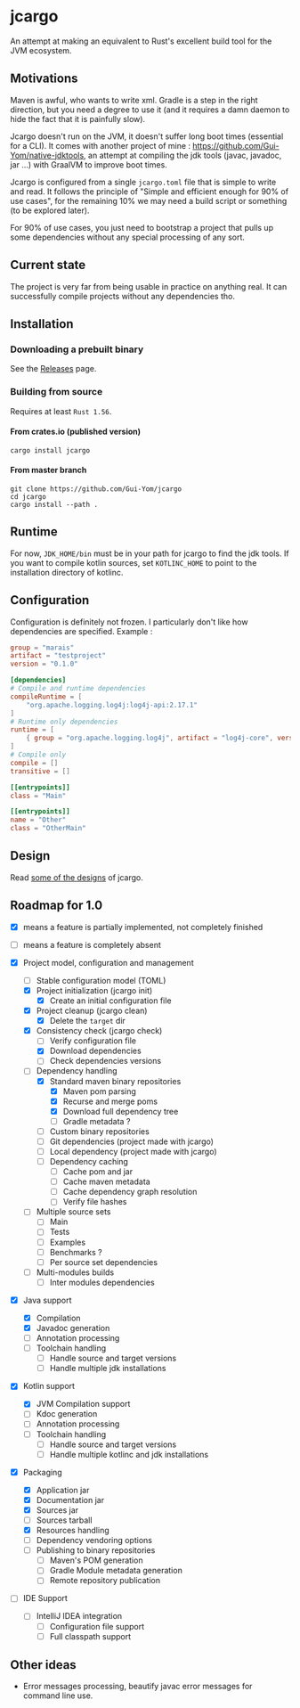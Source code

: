 # jcargo

An attempt at making an equivalent to Rust's excellent build tool for the JVM ecosystem.

## Motivations

Maven is awful, who wants to write xml. Gradle is a step in the right direction, but you need a
degree to use it (and it requires a damn daemon to hide the fact that it is painfully slow).

Jcargo doesn't run on the JVM, it doesn't suffer long boot times (essential for a CLI). It comes
with another project of mine : https://github.com/Gui-Yom/native-jdktools, an attempt at compiling
the jdk tools (javac, javadoc, jar ...) with GraalVM to improve boot times.

Jcargo is configured from a single `jcargo.toml` file that is simple to write and read. It follows
the principle of "Simple and efficient enough for 90% of use cases", for the remaining 10% we may
need a build script or something (to be explored later).

For 90% of use cases, you just need to bootstrap a project that pulls up some dependencies without
any special processing of any sort.

## Current state

The project is very far from being usable in practice on anything real. It can successfully compile
projects without any dependencies tho.

## Installation

### Downloading a prebuilt binary

See the [Releases](https://github.com/Gui-Yom/jcargo/releases) page.

### Building from source

Requires at least `Rust 1.56`.

#### From crates.io (published version)

```shell
cargo install jcargo
```

#### From master branch

```shell
git clone https://github.com/Gui-Yom/jcargo
cd jcargo
cargo install --path .
```

## Runtime

For now, `JDK_HOME/bin` must be in your path for jcargo to find the jdk tools. If you want to
compile kotlin sources, set `KOTLINC_HOME` to point to the installation directory of kotlinc.

## Configuration

Configuration is definitely not frozen. I particularly don't like how dependencies are specified.
Example :

```toml
group = "marais"
artifact = "testproject"
version = "0.1.0"

[dependencies]
# Compile and runtime dependencies
compileRuntime = [
    "org.apache.logging.log4j:log4j-api:2.17.1"
]
# Runtime only dependencies
runtime = [
    { group = "org.apache.logging.log4j", artifact = "log4j-core", version = "2.17.1" }
]
# Compile only
compile = []
transitive = []

[[entrypoints]]
class = "Main"

[[entrypoints]]
name = "Other"
class = "OtherMain"
```

## Design

Read [some of the designs](DESIGN.md) of jcargo.

## Roadmap for 1.0

- [x] means a feature is partially implemented, not completely finished
- [ ] means a feature is completely absent


- [x] Project model, configuration and management
    * [ ] Stable configuration model (TOML)
    * [x] Project initialization (jcargo init)
        - [x] Create an initial configuration file
    * [x] Project cleanup (jcargo clean)
        - [x] Delete the `target` dir
    * [x] Consistency check (jcargo check)
        - [ ] Verify configuration file
        - [x] Download dependencies
        - [ ] Check dependencies versions
    * [ ] Dependency handling
        - [x] Standard maven binary repositories
            * [x] Maven pom parsing
            * [x] Recurse and merge poms
            * [x] Download full dependency tree
            * [ ] Gradle metadata ?
        - [ ] Custom binary repositories
        - [ ] Git dependencies (project made with jcargo)
        - [ ] Local dependency (project made with jcargo)
        - [ ] Dependency caching
            * [ ] Cache pom and jar
            * [ ] Cache maven metadata
            * [ ] Cache dependency graph resolution
            * [ ] Verify file hashes
    * [ ] Multiple source sets
        - [ ] Main
        - [ ] Tests
        - [ ] Examples
        - [ ] Benchmarks ?
        - [ ] Per source set dependencies
    * [ ] Multi-modules builds
        - [ ] Inter modules dependencies
- [x] Java support
    * [x] Compilation
    * [x] Javadoc generation
    * [ ] Annotation processing
    * [ ] Toolchain handling
        - [ ] Handle source and target versions
        - [ ] Handle multiple jdk installations
- [x] Kotlin support
    * [x] JVM Compilation support
    * [ ] Kdoc generation
    * [ ] Annotation processing
    * [ ] Toolchain handling
        - [ ] Handle source and target versions
        - [ ] Handle multiple kotlinc and jdk installations
- [x] Packaging
    * [x] Application jar
    * [x] Documentation jar
    * [x] Sources jar
    * [ ] Sources tarball
    * [x] Resources handling
    * [ ] Dependency vendoring options
    * [ ] Publishing to binary repositories
        - [ ] Maven's POM generation
        - [ ] Gradle Module metadata generation
        - [ ] Remote repository publication
- [ ] IDE Support
    * [ ] IntelliJ IDEA integration
        - [ ] Configuration file support
        - [ ] Full classpath support

## Other ideas

- Error messages processing, beautify javac error messages for command line use.
